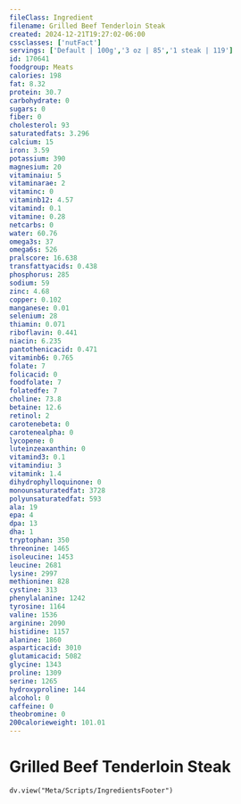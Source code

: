 ```yaml
---
fileClass: Ingredient
filename: Grilled Beef Tenderloin Steak
created: 2024-12-21T19:27:02-06:00
cssclasses: ['nutFact']
servings: ['Default | 100g','3 oz | 85','1 steak | 119']
id: 170641
foodgroup: Meats
calories: 198
fat: 8.32
protein: 30.7
carbohydrate: 0
sugars: 0
fiber: 0
cholesterol: 93
saturatedfats: 3.296
calcium: 15
iron: 3.59
potassium: 390
magnesium: 20
vitaminaiu: 5
vitaminarae: 2
vitaminc: 0
vitaminb12: 4.57
vitamind: 0.1
vitamine: 0.28
netcarbs: 0
water: 60.76
omega3s: 37
omega6s: 526
pralscore: 16.638
transfattyacids: 0.438
phosphorus: 285
sodium: 59
zinc: 4.68
copper: 0.102
manganese: 0.01
selenium: 28
thiamin: 0.071
riboflavin: 0.441
niacin: 6.235
pantothenicacid: 0.471
vitaminb6: 0.765
folate: 7
folicacid: 0
foodfolate: 7
folatedfe: 7
choline: 73.8
betaine: 12.6
retinol: 2
carotenebeta: 0
carotenealpha: 0
lycopene: 0
luteinzeaxanthin: 0
vitamind3: 0.1
vitamindiu: 3
vitamink: 1.4
dihydrophylloquinone: 0
monounsaturatedfat: 3728
polyunsaturatedfat: 593
ala: 19
epa: 4
dpa: 13
dha: 1
tryptophan: 350
threonine: 1465
isoleucine: 1453
leucine: 2681
lysine: 2997
methionine: 828
cystine: 313
phenylalanine: 1242
tyrosine: 1164
valine: 1536
arginine: 2090
histidine: 1157
alanine: 1860
asparticacid: 3010
glutamicacid: 5082
glycine: 1343
proline: 1309
serine: 1265
hydroxyproline: 144
alcohol: 0
caffeine: 0
theobromine: 0
200calorieweight: 101.01
---
```


# Grilled Beef Tenderloin Steak

```dataviewjs
dv.view("Meta/Scripts/IngredientsFooter")
```